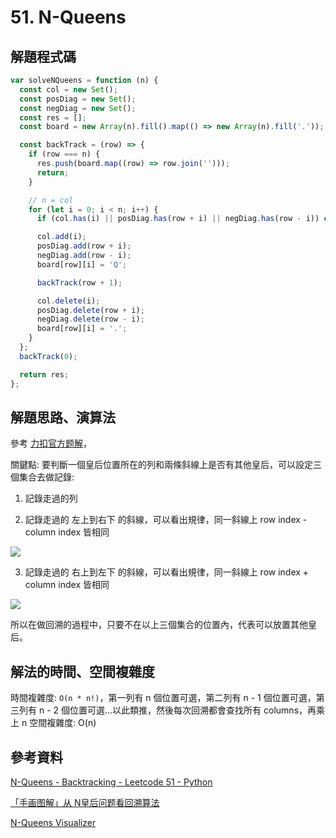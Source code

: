 # 51. N-Queens

## 解題程式碼

```javascript
var solveNQueens = function (n) {
  const col = new Set();
  const posDiag = new Set();
  const negDiag = new Set();
  const res = [];
  const board = new Array(n).fill().map(() => new Array(n).fill('.'));

  const backTrack = (row) => {
    if (row === n) {
      res.push(board.map((row) => row.join('')));
      return;
    }

    // n = col
    for (let i = 0; i < n; i++) {
      if (col.has(i) || posDiag.has(row + i) || negDiag.has(row - i)) continue;

      col.add(i);
      posDiag.add(row + i);
      negDiag.add(row - i);
      board[row][i] = 'Q';

      backTrack(row + 1);

      col.delete(i);
      posDiag.delete(row + i);
      negDiag.delete(row - i);
      board[row][i] = '.';
    }
  };
  backTrack(0);

  return res;
};
```

## 解題思路、演算法

參考 [力扣官方题解](https://leetcode.cn/problems/n-queens/solutions/398929/nhuang-hou-by-leetcode-solution/)，

關鍵點: 要判斷一個皇后位置所在的列和兩條斜線上是否有其他皇后，可以設定三個集合去做記錄:

1. 記錄走過的列

2. 記錄走過的 左上到右下 的斜線，可以看出規律，同一斜線上 row index - column index 皆相同

![](https://imgur.com/a/R4IMpUf)

3. 記錄走過的 右上到左下 的斜線，可以看出規律，同一斜線上 row index + column index 皆相同

![](https://imgur.com/q5RZSO9)

所以在做回溯的過程中，只要不在以上三個集合的位置內，代表可以放置其他皇后。

## 解法的時間、空間複雜度

時間複雜度: `O(n * n!)`，第一列有 n 個位置可選，第二列有 n - 1 個位置可選，第三列有 n - 2 個位置可選...以此類推，然後每次回溯都會查找所有 columns，再乘上 n
空間複雜度: O(n)

## 參考資料

[N-Queens - Backtracking - Leetcode 51 - Python](https://youtu.be/Ph95IHmRp5M)

[「手画图解」从 N皇后问题看回溯算法](https://leetcode.cn/problems/n-queens/solutions/399133/shou-hua-tu-jie-cong-jing-dian-de-nhuang-hou-wen-t/)

[N-Queens Visualizer](https://haseebq.com/n-queens-visualizer)
